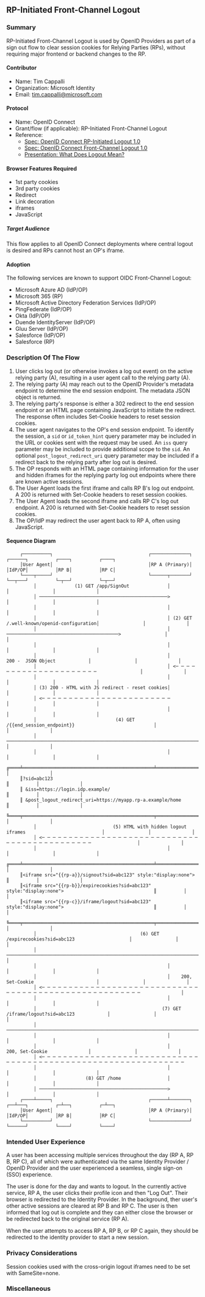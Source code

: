 ## RP-Initiated Front-Channel Logout 

### Summary

RP-Initiated Front-Channel Logout is used by OpenID Providers as part of a sign out flow to clear session cookies for Relying Parties (RPs), without requiring major frontend or backend changes to the RP.

#### Contributor 
- Name: Tim Cappalli
- Organization: Microsoft Identity
- Email: tim.cappalli@microsoft.com

#### Protocol
- Name: OpenID Connect
- Grant/flow (if applicable): RP-Initiated Front-Channel Logout
- Reference: 
  - [Spec: OpenID Connect RP-Initiated Logout 1.0](https://openid.net/specs/openid-connect-rpinitiated-1_0.html)
  - [Spec: OpenID Connect Front-Channel Logout 1.0](https://openid.net/specs/openid-connect-frontchannel-1_0.html)
  - [Presentation: What Does Logout Mean?](https://self-issued.info/presentations/What_Does_Logout_Mean_Presentation.pdf)

#### Browser Features Required
- 1st party cookies
- 3rd party cookies
- Redirect
- Link decoration
- iframes
- JavaScript

##### Target Audience

This flow applies to all OpenID Connect deployments where central logout is desired and RPs cannot host an OP's iframe.

#### Adoption

The following services are known to support OIDC Front-Channel Logout:
* Microsoft Azure AD (IdP/OP)
* Microsoft 365 (RP)
* Microsoft Active Directory Federation Services (IdP/OP)
* PingFederate (IdP/OP)
* Okta (IdP/OP)
* Duende IdentityServer (IdP/OP)
* Gluu Server (IdP/OP)
* Salesforce (IdP/OP)
* Salesforce (RP)


### Description Of The Flow

1. User clicks log out (or otherwise invokes a log out event) on the active relying party (A), resulting in a user agent call to the relying party (A).
2. The relying party (A) may reach out to the OpenID Provider's metadata endpoint to determine the end session endpoint. The metadata JSON object is returned.
3. The relying party's response is either a 302 redirect to the end session endpoint or an HTML page containing JavaScript to initiate the redirect. The response often includes Set-Cookie headers to reset session cookies.
4. The user agent navigates to the OP's end session endpoint. To identify the session, a `sid` or `id_token_hint` query parameter may be included in the URL or cookies sent with the request may be used. An `iss` query parameter may be included to provide additional scope to the `sid`. An optional `post_logout_redirect_uri` query parameter may be included if a redirect back to the relying party after log out is desired.
5. The OP responds with an HTML page containing information for the user and hidden iframes for the replying party log out endpoints where there are known active sessions.
6. The User Agent loads the first iframe and calls RP B's log out endpoint. A 200 is returned with Set-Cookie headers to reset session cookies.
7. The User Agent loads the second iframe and calls RP C's log out endpoint. A 200 is returned with Set-Cookie headers to reset session cookies.
8. The OP/IdP may redirect the user agent back to RP A, often using JavaScript.

#### Sequence Diagram

```
     ┌──────────┐                                   ┌──────────────┐                               ┌──────┐          ┌────┐          ┌────┐
     │User Agent│                                   │RP A (Primary)│                               │IdP/OP│          │RP B│          │RP C│
     └────┬─────┘                                   └──────┬───────┘                               └──┬───┘          └─┬──┘          └─┬──┘
          │              (1) GET /app/SignOut              │                                          │                │               │   
          │ ───────────────────────────────────────────────>                                          │                │               │   
          │                                                │                                          │                │               │   
          │                                                │ (2) GET /.well-known/openid-configuration│                │               │   
          │                                                │ ─────────────────────────────────────────>                │               │   
          │                                                │                                          │                │               │   
          │                                                │            200 -  JSON Object            │                │               │   
          │                                                │ <─ ─ ─ ─ ─ ─ ─ ─ ─ ─ ─ ─ ─ ─ ─ ─ ─ ─ ─ ─ ─                │               │   
          │                                                │                                          │                │               │   
          │ (3) 200 - HTML with JS redirect - reset cookies│                                          │                │               │   
          │ <─ ─ ─ ─ ─ ─ ─ ─ ─ ─ ─ ─ ─ ─ ─ ─ ─ ─ ─ ─ ─ ─ ─ ─                                          │                │               │   
          │                                                │                                          │                │               │   
          │                             (4) GET /{{end_session_endpoint}}                             │                │               │   
          │ ──────────────────────────────────────────────────────────────────────────────────────────>                │               │   
          │                                                │                                          │                │               │   
     ╔════╧════════════════════════════════════════════════╧══════════════════════════════════════════╧═════╗          │               │   
     ║?sid=abc123                                                                                           ║          │               │   
     ║ &iss=https://login.idp.example/                                                                      ║          │               │   
     ║ &post_logout_redirect_uri=https://myapp.rp-a.example/home                                            ║          │               │   
     ╚════╤════════════════════════════════════════════════╤══════════════════════════════════════════╤═════╝          │               │   
          │                            (5) HTML with hidden logout iframes                            │                │               │   
          │ <─ ─ ─ ─ ─ ─ ─ ─ ─ ─ ─ ─ ─ ─ ─ ─ ─ ─ ─ ─ ─ ─ ─ ─ ─ ─ ─ ─ ─ ─ ─ ─ ─ ─ ─ ─ ─ ─ ─ ─ ─ ─ ─ ─ ─                 │               │   
          │                                                │                                          │                │               │   
     ╔════╧════════════════════════════════════════════════╧══════════════════════════════════════════╧═════╗          │               │   
     ║<iframe src="{{rp-a}}/signout?sid=abc123" style:"display:none">                                       ║          │               │   
     ║<iframe src="{{rp-b}}/expirecookies?sid=abc123" style:"display:none">                                 ║          │               │   
     ║<iframe src="{{rp-c}}/iframe/logout?sid=abc123" style:"display:none">                                 ║          │               │   
     ╚════╤════════════════════════════════════════════════╤══════════════════════════════════════════╤═════╝          │               │   
          │                                      (6) GET /expirecookies?sid=abc123                    │                │               │   
          │ ───────────────────────────────────────────────────────────────────────────────────────────────────────────>               │   
          │                                                │                                          │                │               │   
          │                                                │    200, Set-Cookie                       │                │               │   
          │ <─ ─ ─ ─ ─ ─ ─ ─ ─ ─ ─ ─ ─ ─ ─ ─ ─ ─ ─ ─ ─ ─ ─ ─ ─ ─ ─ ─ ─ ─ ─ ─ ─ ─ ─ ─ ─ ─ ─ ─ ─ ─ ─ ─ ─ ─ ─ ─ ─ ─ ─ ─ ─ ─               │   
          │                                                │                                          │                │               │   
          │                                              (7) GET /iframe/logout?sid=abc123            │                │               │   
          │ ───────────────────────────────────────────────────────────────────────────────────────────────────────────────────────────>   
          │                                                │                                          │                │               │   
          │                                                │            200, Set-Cookie               │                │               │   
          │ <─ ─ ─ ─ ─ ─ ─ ─ ─ ─ ─ ─ ─ ─ ─ ─ ─ ─ ─ ─ ─ ─ ─ ─ ─ ─ ─ ─ ─ ─ ─ ─ ─ ─ ─ ─ ─ ─ ─ ─ ─ ─ ─ ─ ─ ─ ─ ─ ─ ─ ─ ─ ─ ─ ─ ─ ─ ─ ─ ─ ─ ─   
          │                                                │                                          │                │               │   
          │                  (8) GET /home                 │                                          │                │               │   
          │ ───────────────────────────────────────────────>                                          │                │               │   
     ┌────┴─────┐                                   ┌──────┴───────┐                               ┌──┴───┐          ┌─┴──┐          ┌─┴──┐
     │User Agent│                                   │RP A (Primary)│                               │IdP/OP│          │RP B│          │RP C│
     └──────────┘                                   └──────────────┘                               └──────┘          └────┘          └────┘
```


### Intended User Experience

A user has been accessing multiple services throughout the day (RP A, RP B, RP C), all of which were authenticated via the same Identity Provider / OpenID Provider and the user experienced a seamless, single sign-on (SSO) experience.

The user is done for the day and wants to logout. In the currently active service, RP A, the user clicks their profile icon and then "Log Out". Their browser is redirected to the Identity Provider. In the background, ther user's other active sessions are cleared at RP B and RP C. The user is then informed that log out is complete and they  can either close the browser or be redirected back to the original service (RP A).

When the user attempts to access RP A, RP B, or RP C again, they should be redirected to the identity provider to start a new session.

### Privacy Considerations
Session cookies used with the cross-origin logout iframes need to be set with SameSite=none.

### Miscellaneous